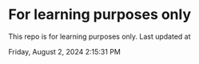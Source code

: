 # For learning purposes only
This repo is for learning purposes only.
Last updated at

Friday, August 2, 2024 2:15:31 PM

